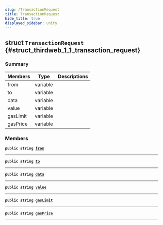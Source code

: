 ```yaml
---
slug: /TransactionRequest
title: TransactionRequest
hide_title: true
displayed_sidebar: unity
---
```


## struct `TransactionRequest` {#struct_thirdweb_1_1_transaction_request}

### Summary

| Members | Type | Descriptions |
| ------- | ---- | ------------ |
| from | variable |  |
| to | variable |  |
| data | variable |  |
| value | variable |  |
| gasLimit | variable |  |
| gasPrice | variable |  |

### Members

**`public string `[`from`](#struct_thirdweb_1_1_transaction_request_1aa67387fa7e64908ddba0fc10691fee24)**

---

**`public string `[`to`](#struct_thirdweb_1_1_transaction_request_1ae6ee1437e103aa9014b765c38985372b)**

---

**`public string `[`data`](#struct_thirdweb_1_1_transaction_request_1a7dba297b73c9cc37d6d9894728a2e61f)**

---

**`public string `[`value`](#struct_thirdweb_1_1_transaction_request_1a0917064307edbb1669e6f817a863ad1d)**

---

**`public string `[`gasLimit`](#struct_thirdweb_1_1_transaction_request_1a03f62a5bd657a6d7cff2b5833cffa11d)**

---

**`public string `[`gasPrice`](#struct_thirdweb_1_1_transaction_request_1ab7227765c543af92b5b367d0aa82609c)**

---
